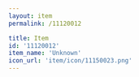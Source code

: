 ```yaml
---
layout: item
permalink: /11120012

title: Item
id: '11120012'
item_name: 'Unknown'
icon_url: 'item/icon/11150023.png'
---
```

